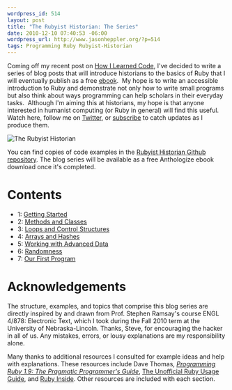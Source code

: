 ```yaml
--- 
wordpress_id: 514
layout: post
title: "The Rubyist Historian: The Series"
date: 2010-12-10 07:40:53 -06:00
wordpress_url: http://www.jasonheppler.org/?p=514
tags: Programming Ruby Rubyist-Historian
---
```

Coming off my recent post on <a href="http://www.jasonheppler.org/how-i-learned-code.html">How I Learned Code</a>, I've decided to write a series of blog posts that will introduce historians to the basics of Ruby that I will eventually publish as a free <a href="http://anthologize.org/">ebook</a>.  My hope is to write an accessible introduction to Ruby and demonstrate not only how to write small programs but also think about ways programming can help scholars in their everyday tasks.  Although I'm aiming this at historians, my hope is that anyone interested in humanist computing (or Ruby in general) will find this useful.  Watch here, follow me on <a href="http://www.twitter.com/jaheppler">Twitter</a>, or <a href="http://feeds.feedburner.com/JasonHeppler">subscribe</a> to catch updates as I produce them.

![The Rubyist Historian](http://jasonheppler.org/images/rubyist_cover_large.jpg "The Rubyist Historian")

You can find copies of code examples in the <a href="https://github.com/hepplerj/rubyist-historian">Rubyist Historian Github repository</a>.  The blog series will be available as a free Anthologize ebook download once it's completed.

Contents
========
* 1: <a href="http://www.jasonheppler.org/the-rubyist-historian-getting-started.html">Getting Started</a>
* 2: <a href="http://www.jasonheppler.org/the-rubyist-historian-more-basics-methods.html">Methods and Classes</a>
* 3: <a href="http://www.jasonheppler.org/the-rubyist-historian-flow-control.html">Loops and Control Structures</a>
* 4: <a href="http://www.jasonheppler.org/the-rubyist-historian-arrays-hashes-and-more-io.html">Arrays and Hashes</a>
* 5: <a href="http://www.jasonheppler.org/the-rubyist-historian-working-with-advanced-data.html">Working with Advanced Data</a>
* 6: <a href="http://www.jasonheppler.org/the-rubyist-historian-iteration-recursion-and-other-randomness.html">Randomness</a>
* 7: <a href="http://www.jasonheppler.org/the-rubyist-historian-our-first-program.html">Our First Program</a>

Acknowledgements
================

The structure, examples, and topics that comprise this blog series are directly inspired by and drawn from Prof. Stephen Ramsay's course ENGL 4/878: Electronic Text, which I took during the Fall 2010 term at the University of Nebraska-Lincoln. Thanks, Steve, for encouraging the hacker in all of us. Any mistakes, errors, or lousy explanations are my responsibility alone.

Many thanks to additional resources I consulted for example ideas and help with explanations. These resources include Dave Thomas, <em><a href="http://www.amazon.com/gp/product/1934356085?ie=UTF8&tag=jasohepp-20&linkCode=as2&camp=1789&creative=9325&creativeASIN=1934356085">Programming Ruby 1.9: The Pragmatic Programmer's Guide</a></em>, <a href="http://www.caliban.org/ruby/rubyguide.shtml">The Unofficial Ruby Usage Guide</a>, and <a href="http://www.rubyinside.com/">Ruby Inside</a>. Other resources are included with each section.
